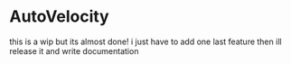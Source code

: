 # AutoVelocity
 
this is a wip but its almost done! i just have to add one last feature then ill release it and write documentation
